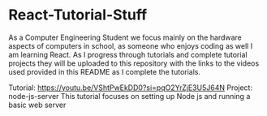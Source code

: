 # React-Tutorial-Stuff
As a Computer Engineering Student we focus mainly on the hardware aspects of computers in school, as someone who enjoys coding as well I am learning React. As I progress through tutorials and complete tutorial projects they will be uploaded to this repository with the links to the videos used provided in this README as I complete the tutorials.

Tutorial: https://youtu.be/VShtPwEkDD0?si=pqO2YrZjE3U5J64N
Project: node-js-server
This tutorial focuses on setting up Node js and running a basic web server
